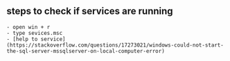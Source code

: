 ## steps to check if services are running
    - open win + r
    - type sevices.msc
    - [help to service](https://stackoverflow.com/questions/17273021/windows-could-not-start-the-sql-server-mssqlserver-on-local-computer-error)